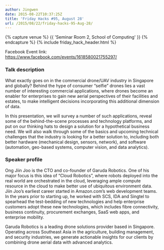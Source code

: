 ```yaml
---
author: Jingwen
date: 2015-08-22T10:37:25Z
title: 'Friday Hacks #95, August 28'
url: /2015/08/22/friday-hacks-95-Aug-28/
---
```


{% capture venue %}
    {{ 'Seminar Room 2, School of Computing' }}
{% endcapture %}
{% include friday_hack_header.html %}

Facebook Event link: https://www.facebook.com/events/1618580021755297/

### Talk description

What exactly goes on in the commercial drone/UAV industry in Singapore and globally? Behind the hype of consumer “selfie” drones lies a vast number of interesting commercial applications, where drones become an enabler for enterprises to gain new aerial perspectives of their facilities and estates, to make intelligent decisions incorporating this additional dimension of data.

In this presentation, we will survey a number of such applications, reveal some of the behind-the-scene processes and technology platforms, and put on our thinking hats to design a solution for a hypothetical business need. We will also walk through some of the basics and upcoming technical challenges that the industry is looking for a better solution to, including both better hardware (mechanical design, sensors, network), and software (automation, geo-based systems, computer vision, and data analytics).

### Speaker profile

Ong Jiin Joo is the CTO and co-founder of Garuda Robotics. One of his major
focus is this idea of “Cloud Robotics”, where robots deployed into the real world are orchestrated in the cloud, leveraging ample compute resource in the cloud to make better use of ubiquitous environment data. Jiin Joo’s earliest career started in Amazon.com’s web development teams. In the years prior to starting up, he worked with SCS, IDA and Singtel to spearhead the test-bedding of new technologies and help enterprise customers adopt these new technologies, which includes fibre connectivity, business continuity, procurement exchanges, SaaS web apps, and enterprise
mobility.

Garuda Robotics is a leading drone solutions provider based in Singapore.  Operating across Southeast Asia in the agriculture, building management, and security industries, we generate actionable insights for our clients by combining drone aerial data with advanced analytics.
